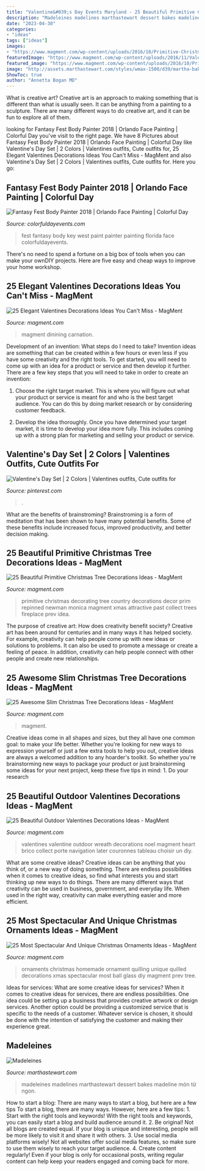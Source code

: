 ```yaml
---
title: "Valentine&#039;s Day Events Maryland - 25 Beautiful Primitive Christmas Tree Decorations Ideas"
description: "Madeleines madelines marthastewart dessert bakes madeline món từ ngon"
date: "2023-04-30"
categories:
- "ideas"
tags: ["ideas"]
images:
- "https://www.magment.com/wp-content/uploads/2016/10/Primitive-Christmas-Tree-Decorating-Ideas-For-2016.jpg"
featuredImage: "https://www.magment.com/wp-content/uploads/2016/11/Valentines-Day-Heart-Wreath-Craft.jpg"
featured_image: "https://www.magment.com/wp-content/uploads/2016/10/Primitive-Christmas-Tree-Decorating-Ideas-For-2016.jpg"
image: "http://assets.marthastewart.com/styles/wmax-1500/d39/martha-bakes-madelines-318-d110936-0414/martha-bakes-madelines-318-d110936-0414_horiz.jpg?itok=Eavoqh6v"
ShowToc: true
author: "Annetta Bogan MD"
---
```



What is creative art?
Creative art is an approach to making something that is different than what is usually seen. It can be anything from a painting to a sculpture. There are many different ways to do creative art, and it can be fun to explore all of them.

	

		
looking for Fantasy Fest Body Painter 2018 | Orlando Face Painting | Colorful Day you've visit to the right page. We have 8 Pictures about Fantasy Fest Body Painter 2018 | Orlando Face Painting | Colorful Day like Valentine&#039;s Day Set | 2 Colors | Valentines outfits, Cute outfits for, 25 Elegant Valentines Decorations Ideas You Can&#039;t Miss - MagMent and also Valentine&#039;s Day Set | 2 Colors | Valentines outfits, Cute outfits for. Here you go:
		
    
## Fantasy Fest Body Painter 2018 | Orlando Face Painting | Colorful Day

<img loading=lazy src="https://colorfuldayevents.com/wp-content/florida-face-painter/fantasy-fest/dynamic/fantasy-fest-body-paint-ideas-2016.jpg-nggid03402-ngg0dyn-210x350x100-00f0w010c011r110f110r010t010.jpg" onerror="this.onerror=null;this.src='https://tse3.mm.bing.net/th?id=OIP.9HdUjaD7v_KEZP5iHeU4kwAAAA&amp;pid=15.1';" alt="Fantasy Fest Body Painter 2018 | Orlando Face Painting | Colorful Day">

_Source: colorfuldayevents.com_

>fest fantasy body key west paint painter painting florida face colorfuldayevents. 

	

There's no need to spend a fortune on a big box of tools when you can make your ownDIY projects. Here are five easy and cheap ways to improve your home workshop.

    
## 25 Elegant Valentines Decorations Ideas You Can&#039;t Miss - MagMent

<img loading=lazy src="http://magment.com/wp-content/uploads/2016/11/Valentines-Day-Wedding-Centerpiece.jpg" onerror="this.onerror=null;this.src='https://tse3.mm.bing.net/th?id=OIP.9wWqkp_qQ0GZ4KLQv8xSSQHaLH&amp;pid=15.1';" alt="25 Elegant Valentines Decorations Ideas You Can&#039;t Miss - MagMent">

_Source: magment.com_

>magment dinining carnation. 

	

Development of an invention: What steps do I need to take?
Invention ideas are something that can be created within a few hours or even less if you have some creativity and the right tools. To get started, you will need to come up with an idea for a product or service and then develop it further. There are a few key steps that you will need to take in order to create an invention:
1. Choose the right target market. This is where you will figure out what your product or service is meant for and who is the best target audience. You can do this by doing market research or by considering customer feedback.

2. Develop the idea thoroughly. Once you have determined your target market, it is time to develop your idea more fully. This includes coming up with a strong plan for marketing and selling your product or service.

    
## Valentine&#039;s Day Set | 2 Colors | Valentines Outfits, Cute Outfits For

<img loading=lazy src="https://i.pinimg.com/736x/c5/a7/e2/c5a7e24eb50f5a7dc8f9005bed5aec94.jpg" onerror="this.onerror=null;this.src='https://tse3.mm.bing.net/th?id=OIP.5zZnakGremVQUEhiVw0-igHaLH&amp;pid=15.1';" alt="Valentine&#039;s Day Set | 2 Colors | Valentines outfits, Cute outfits for">

_Source: pinterest.com_

>. 

	

What are the benefits of brainstroming?
Brainstroming is a form of meditation that has been shown to have many potential benefits. Some of these benefits include increased focus, improved productivity, and better decision making.

    
## 25 Beautiful Primitive Christmas Tree Decorations Ideas - MagMent

<img loading=lazy src="https://www.magment.com/wp-content/uploads/2016/10/Primitive-Christmas-Tree-Decorating-Ideas-For-2016.jpg" onerror="this.onerror=null;this.src='https://tse1.mm.bing.net/th?id=OIP.wk_OfwIAJtbJaHNCNDR0_gHaJ4&amp;pid=15.1';" alt="25 Beautiful Primitive Christmas Tree Decorations Ideas - MagMent">

_Source: magment.com_

>primitive christmas decorating tree country decorations decor prim repinned newman monica magment xmas attractive past collect trees fireplace prev idea. 

	

The purpose of creative art: How does creativity benefit society?
Creative art has been around for centuries and in many ways it has helped society. For example, creativity can help people come up with new ideas or solutions to problems. It can also be used to promote a message or create a feeling of peace. In addition, creativity can help people connect with other people and create new relationships.

    
## 25 Awesome Slim Christmas Tree Decorations Ideas - MagMent

<img loading=lazy src="http://magment.com/wp-content/uploads/2016/10/The-Train-around-Christmas-Tree-Candy.jpg" onerror="this.onerror=null;this.src='https://tse3.mm.bing.net/th?id=OIP.W7LjN1I9OgolPqgR088R9gHaLI&amp;pid=15.1';" alt="25 Awesome Slim Christmas Tree Decorations Ideas - MagMent">

_Source: magment.com_

>magment. 

	

Creative ideas come in all shapes and sizes, but they all have one common goal: to make your life better. Whether you're looking for new ways to expression yourself or just a few extra tools to help you out, creative ideas are always a welcomed addition to any hoarder's toolkit. So whether you're brainstorming new ways to package your product or just brainstorming some ideas for your next project, keep these five tips in mind: 1. Do your research

    
## 25 Beautiful Outdoor Valentines Decorations Ideas - MagMent

<img loading=lazy src="https://www.magment.com/wp-content/uploads/2016/11/Valentines-Day-Heart-Wreath-Craft.jpg" onerror="this.onerror=null;this.src='https://tse3.mm.bing.net/th?id=OIP.eSgR030BCL2EB9iWWe5V5QHaJ4&amp;pid=15.1';" alt="25 Beautiful Outdoor Valentines Decorations Ideas - MagMent">

_Source: magment.com_

>valentines valentine outdoor wreath decorations noel magment heart brico collect porte navigation later couronnes tableau choisir un diy. 

	

What are some creative ideas?
Creative ideas can be anything that you think of, or a new way of doing something. There are endless possibilities when it comes to creative ideas, so find what interests you and start thinking up new ways to do things. There are many different ways that creativity can be used in business, government, and everyday life. When used in the right way, creativity can make everything easier and more efficient.

    
## 25 Most Spectacular And Unique Christmas Ornaments Ideas - MagMent

<img loading=lazy src="http://magment.com/wp-content/uploads/2016/10/Homemade-Christmas-Ornaments-4.jpg" onerror="this.onerror=null;this.src='https://tse4.mm.bing.net/th?id=OIP.Uofv3iE_HEhkNJvmV1Q5PAHaJ4&amp;pid=15.1';" alt="25 Most Spectacular And Unique Christmas Ornaments Ideas - MagMent">

_Source: magment.com_

>ornaments christmas homemade ornament quilling unique quilled decorations xmas spectacular most ball glass diy magment prev tree. 

	

Ideas for services: What are some creative ideas for services?
When it comes to creative ideas for services, there are endless possibilities. One idea could be setting up a business that provides creative artwork or design services. Another option could be providing a customized service that is specific to the needs of a customer. Whatever service is chosen, it should be done with the intention of satisfying the customer and making their experience great.

    
## Madeleines

<img loading=lazy src="http://assets.marthastewart.com/styles/wmax-1500/d39/martha-bakes-madelines-318-d110936-0414/martha-bakes-madelines-318-d110936-0414_horiz.jpg?itok=Eavoqh6v" onerror="this.onerror=null;this.src='https://tse2.mm.bing.net/th?id=OIP.uBYstWZBhyUSq0ja0GBn0wHaEK&amp;pid=15.1';" alt="Madeleines">

_Source: marthastewart.com_

>madeleines madelines marthastewart dessert bakes madeline món từ ngon. 

	

How to start a blog: There are many ways to start a blog, but here are a few tips
To start a blog, there are many ways. However, here are a few tips: 1. Start with the right tools and keywords! With the right tools and keywords, you can easily start a blog and build audience around it. 2. Be original! Not all blogs are created equal. If your blog is unique and interesting, people will be more likely to visit it and share it with others. 3. Use social media platforms wisely! Not all websites offer social media features, so make sure to use them wisely to reach your target audience. 4. Create content regularly! Even if your blog is only for occasional posts, writing regular content can help keep your readers engaged and coming back for more.

